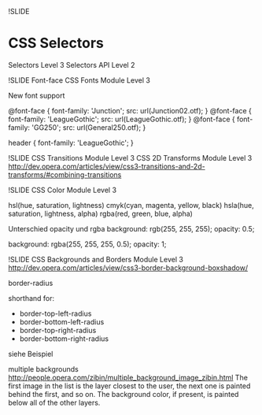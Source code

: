 !SLIDE
# CSS Selectors

Selectors Level 3
Selectors API Level 2



!SLIDE Font-face
CSS Fonts Module Level 3

New font support

@font-face {
  font-family: 'Junction';
  src: url(Junction02.otf);
}
@font-face {
  font-family: 'LeagueGothic';
  src: url(LeagueGothic.otf);
}
@font-face {
  font-family: 'GG250';
  src: url(General250.otf);
}

header {
  font-family: 'LeagueGothic';
}


!SLIDE
CSS Transitions Module Level 3
CSS 2D Transforms Module Level 3
http://dev.opera.com/articles/view/css3-transitions-and-2d-transforms/#combining-transitions


!SLIDE
CSS Color Module Level 3

hsl(hue, saturation, lightness)
cmyk(cyan, magenta, yellow, black)
hsla(hue, saturation, lightness, alpha)
rgba(red, green, blue, alpha)

Unterschied opacity und rgba
background: rgb(255, 255, 255);
opacity: 0.5;

background: rgba(255, 255, 255, 0.5);
opacity: 1;


!SLIDE
CSS Backgrounds and Borders Module Level 3
http://dev.opera.com/articles/view/css3-border-background-boxshadow/

border-radius

shorthand for:
* border-top-left-radius
* border-bottom-left-radius
* border-top-right-radius
* border-bottom-right-radius

siehe Beispiel

multiple backgrounds
http://people.opera.com/zibin/multiple_background_image_zibin.html
The first image in the list is the layer closest to the user, the next one is
painted behind the first, and so on. The background color, if present, is
painted below all of the other layers.

